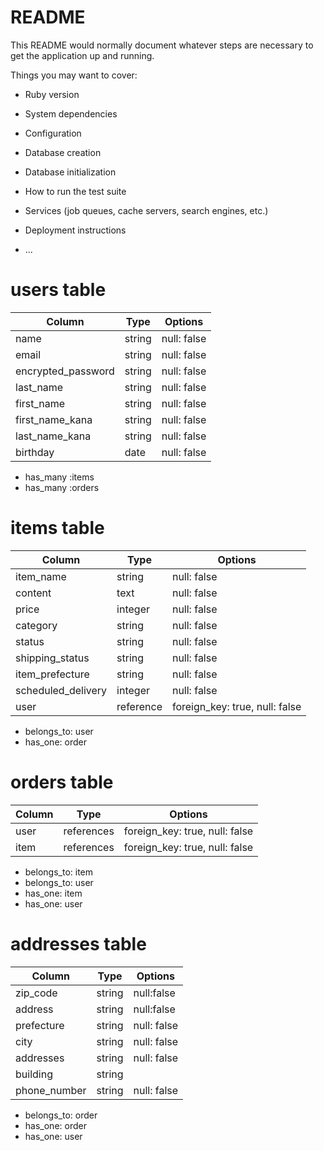 # README

This README would normally document whatever steps are necessary to get the
application up and running.

Things you may want to cover:

* Ruby version

* System dependencies

* Configuration

* Database creation

* Database initialization

* How to run the test suite

* Services (job queues, cache servers, search engines, etc.)

* Deployment instructions

* ...

# users table
|Column               |Type    |Options     |
|--------------------|---------|------------|
|name                |string   |null: false |
|email               |string   |null: false |unique: true|
|encrypted_password  |string   |null: false |
|last_name           |string   |null: false |
|first_name          |string   |null: false |
|first_name_kana     |string   |null: false |
|last_name_kana      |string   |null: false |
|birthday            |date     |null: false |

- has_many :items
- has_many :orders


# items table

|Column              |Type     |Options     |
|--------------------|---------|------------|
|item_name           |string   |null: false |
|content             |text     |null: false |
|price               |integer  |null: false |
|category            |string   |null: false |
|status              |string   |null: false |
|shipping_status     |string   |null: false |
|item_prefecture     |string   |null: false |
|scheduled_delivery  |integer  |null: false |
|user                |reference|foreign_key: true, null: false|

- belongs_to: user
- has_one: order



# orders table

|Column              |Type        |Options                       |
|--------------------|------------|------------------------------|
|user                |references  |foreign_key: true, null: false|
|item                |references  |foreign_key: true, null: false|

- belongs_to: item
- belongs_to: user
- has_one: item
- has_one: user



# addresses table

|Column              |Type        |Options     |
|--------------------|------------|------------|
|zip_code            |string      |null:false  |
|address             |string      |null:false  |
|prefecture          |string      |null: false |
|city                |string      |null: false |
|addresses           |string      |null: false |
|building            |string      |
|phone_number        |string      |null: false |

- belongs_to: order
- has_one: order
- has_one: user




